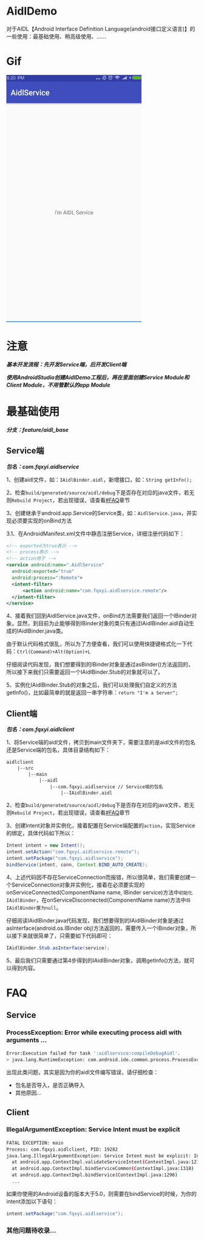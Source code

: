 # AidlDemo

对于AIDL【Android Interface Definition Language(android接口定义语言)】的一些使用：最基础使用、稍高级使用、......

# Gif

![gif_aidl_base](./gif/aidl_base.gif)

# 注意

***基本开发流程：先开发Service端，后开发Client端***

***使用AndroidStudio创建AidlDemo工程后，再在里面创建Service Module和Client Module，不用管默认的app Module***

# 最基础使用

***分支：feature/aidl_base***

## Service端

***包名：com.fqxyi.aidlservice***

1、创建aidl文件，如：`IAidlBinder.aidl`，新增接口，如：`String getInfo();`

2、检查`build/generated/source/aidl/debug`下是否存在对应的java文件，若无则`Rebuild Project`，若出现错误，请查看[#FAQ](#FAQ)章节

3、创建继承于android.app.Service的Service类，如：`AidlService.java`，并实现必须要实现的onBind方法

3.1、在AndroidManifest.xml文件中静态注册Service，详细注册代码如下：

```xml
<!-- exported为true表示 -->
<!-- process表示 -->
<!-- action用于 -->
<service android:name=".AidlService"
  android:exported="true"
  android:process=":Remote">
  <intent-filter>
      <action android:name="com.fqxyi.aidlservice.remote"/>
  </intent-filter>
</service>
```

4、接着我们回到AidlService.java文件，onBind方法需要我们返回一个IBinder对象。显然，到目前为止能够得到IBinder对象的类只有通过IAidlBinder.aidl自动生成的IAidlBinder.java类。

由于默认代码格式很乱，所以为了方便查看，我们可以使用快捷键格式化一下代码：`Ctrl(Command)+Alt(Option)+L`

仔细阅读代码发现，我们想要得到的IBinder对象是通过asBinder()方法返回的，所以接下来我们只需要返回一个IAidlBinder.Stub的对象就可以了。

5、实例化IAidlBinder.Stub的对象之后，我们可以处理我们自定义的方法getInfo()，比如最简单的就是返回一串字符串：`return "I'm a Server";`

## Client端

***包名：com.fqxyi.aidlclient***

1、将Service端的aidl文件，拷贝到main文件夹下，需要注意的是aidl文件的包名还是Service端的包名，具体目录结构如下：

```
aidlclient
    |--src
        |--main
            |--aidl
                |--com.fqxyi.aidlservice // Service端的包名
                    |--IAidlBinder.aidl
```

2、检查`build/generated/source/aidl/debug`下是否存在对应的java文件，若无则`Rebuild Project`，若出现错误，请查看[#FAQ](#FAQ)章节

3、创建Intent对象并实例化，接着配置在Service端配置的`action`，实现Service的绑定，具体代码如下所以：

```java
Intent intent = new Intent();
intent.setAction("com.fqxyi.aidlservice.remote");
intent.setPackage("com.fqxyi.aidlservice");
bindService(intent, conn, Context.BIND_AUTO_CREATE);
```

4、上述代码因不存在ServiceConnection而报错，所以很简单，我们需要创建一个ServiceConnection对象并实例化，接着在必须要实现的onServiceConnected(ComponentName name, IBinder service)方法中`初始化IAidlBinder`，在onServiceDisconnected(ComponentName name)方法中`将IAidlBinder置为null`。

仔细阅读IAidlBinder.java代码发现，我们想要得到的IAidlBinder对象是通过asInterface(android.os.IBinder obj)方法返回的，需要传入一个IBinder对象，所以接下来就很简单了，只需要如下代码即可：

```java
IAidlBinder.Stub.asInterface(service);
```

5、最后我们只需要通过第4步得到的IAidlBinder对象，调用getInfo()方法，就可以得到内容。

# FAQ

## Service

### ProcessException: Error while executing process aidl with arguments ...

```bash
Error:Execution failed for task ':aidlservice:compileDebugAidl'.
> java.lang.RuntimeException: com.android.ide.common.process.ProcessException: Error while executing process /qingfeng/work/sdk/build-tools/25.0.2/aidl with arguments {-p/qingfeng/work/sdk/platforms/android-25/framework.aidl -o/qingfeng/data/openSource/AidlDemo/aidlservice/build/generated/source/aidl/debug -I/qingfeng/data/openSource/AidlDemo/aidlservice/src/main/aidl -I/qingfeng/data/openSource/AidlDemo/aidlservice/src/debug/aidl -I/Users/qingfeng/.android/build-cache/92fb7eb4401d63eb124015b36c2a8a534302f1c9/output/aidl -d/var/folders/tq/f6kngw516g15xs24gdh80qvh0000gn/T/aidl1446680322459273337.d /qingfeng/data/openSource/AidlDemo/aidlservice/src/main/aidl/com/fqxyi/aidlservice/IAidlBinder.aidl}
```

出现此类问题，其实是因为你的aidl文件编写错误，请仔细检查：

- 包名是否导入，是否正确导入
- 其他原因...

## Client

### IllegalArgumentException: Service Intent must be explicit

```bash
FATAL EXCEPTION: main
Process: com.fqxyi.aidlclient, PID: 19282
java.lang.IllegalArgumentException: Service Intent must be explicit: Intent { act=com.fqxyi.aidlservice.remote }
  at android.app.ContextImpl.validateServiceIntent(ContextImpl.java:1219)
  at android.app.ContextImpl.bindServiceCommon(ContextImpl.java:1318)
  at android.app.ContextImpl.bindService(ContextImpl.java:1296)
  ...
```

如果你使用的Android设备的版本大于5.0，则需要在bindService的时候，为你的intent添加以下语句：

```java
intent.setPackage("com.fqxyi.aidlservice");
```

### 其他问题待收录...